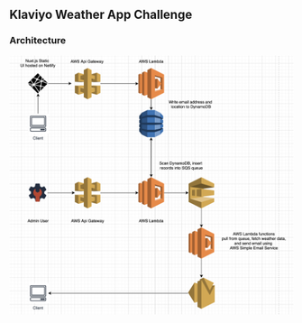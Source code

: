 ## Klaviyo Weather App Challenge

### Architecture

![Architecture Diagram](klaviyo-weather-app-diagram.png)
